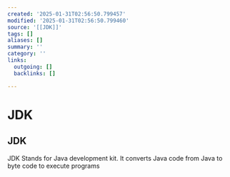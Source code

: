 ```yaml
---
created: '2025-01-31T02:56:50.799457'
modified: '2025-01-31T02:56:50.799460'
source: '[[JDK]]'
tags: []
aliases: []
summary: ''
category: ''
links:
  outgoing: []
  backlinks: []

---
```


# JDK

## JDK
JDK Stands for Java development kit. It converts Java code from Java to byte code to execute programs